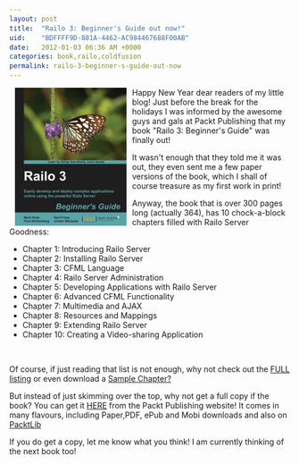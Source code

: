 ```yaml
---
layout: post
title:  "Railo 3: Beginner's Guide out now!"
uid:	"BDFFFF9D-881A-4462-AC984467688F00AB"
date:   2012-01-03 06:36 AM +0000
categories: book,railo,coldfusion
permalink: railo-3-beginner-s-guide-out-now
---
```

<p>
<a href="http://bit.ly/RailoBook"><img style="float: left; margin-left: 10px; margin-right: 10px;" src="/blog/assets/content/railo_book_230.jpg" alt="" width="200" align="left" /></a>Happy New Year dear readers of my little blog! Just before the break for the holidays I was informed by the awesome guys and gals at Packt Publishing that my book "Railo 3: Beginner's Guide" was finally out! 
</p>
<p>It wasn't enough that they told me it was out, they even sent me a few paper versions of the book, which I shall of course treasure as my first work in print! </p>
<p>Anyway, the book that is over 300 pages long (actually 364), has 10 chock-a-block chapters filled with Railo Server Goodness:
</p>
<ul>
<li>Chapter 1: Introducing Railo Server</li>
<li>Chapter 2: Installing Railo Server</li>
<li>Chapter 3: CFML Language</li>
<li>Chapter 4: Railo Server Administration</li>
<li>Chapter 5: Developing Applications with Railo Server</li>
<li>Chapter 6: Advanced CFML Functionality</li>
<li>Chapter 7: Multimedia and AJAX</li>
<li>Chapter 8: Resources and Mappings</li>
<li>Chapter 9: Extending Railo Server</li>
<li>Chapter 10: Creating a Video-sharing Application</li>
</ul>
<p> </p>
<p>Of course, if just reading that list is not enough, why not check out the <a href="http://bit.ly/RailoBookTOC">FULL listing</a> or even download a <a href="http://bit.ly/RailoBookChapter">Sample Chapter?</a></p>
<p>But instead of just skimming over the top, why not get a full copy if the book? You can get it <a href="http://bit.ly/RailoBook">HERE</a> from the Packt Publishing website! It comes in many flavours, including Paper,PDF,  ePub and Mobi downloads and also on <a href="http://packtlib.packtpub.com/">PacktLib</a></p>
<p>If you do get a copy, let me know what you think! I am currently thinking of the next book too!</p>